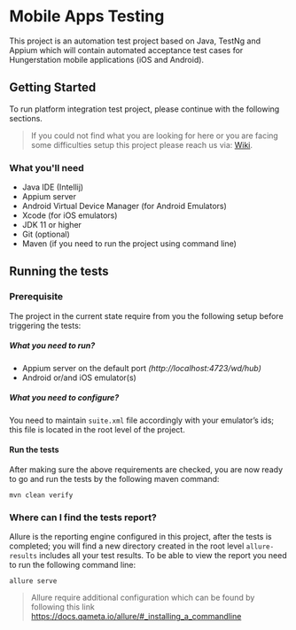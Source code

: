 
# Mobile Apps Testing

This project is an automation test project based on Java, TestNg and Appium which will contain automated acceptance test cases for Hungerstation mobile applications (iOS and Android).

## Getting Started
To run platform integration test project, please continue with the following sections. 

>If you could not find what you are looking for here or you are facing some difficulties setup this project please reach us via:
[Wiki](https://hungerstation.atlassian.net/wiki/spaces/HPDLC/overview).


### What you'll need

- Java IDE (Intellij)
- Appium server
- Android Virtual Device Manager (for Android Emulators)
- Xcode (for iOS emulators) 
- JDK 11 or higher
- Git (optional)
- Maven (if you need to run the project using command line)

## Running the tests

### Prerequisite 
The project in the current state require from you the following setup before triggering the tests:

##### What you need to run?
- Appium server on the default port *(http://localhost:4723/wd/hub)*
- Android or/and iOS emulator(s)

##### What you need to configure? 
You need to maintain `suite.xml` file accordingly with your emulator’s ids; this file is located in the root level of the project.

#### Run the tests
After making sure the above requirements are checked, you are now ready to go and run the tests by the following maven command:

```
mvn clean verify
```

### Where can I find the tests report?
Allure is the reporting engine configured in this project, after the tests is completed; you will find a new directory created in the root level `allure-results` includes all your test results. To be able to view the report you need to run the following command line:

```
allure serve
```

> Allure require additional configuration which can be found by following this link https://docs.qameta.io/allure/#_installing_a_commandline



